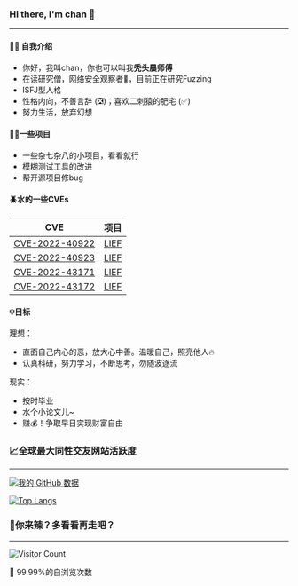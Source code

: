 ### Hi there, I'm chan 👋
---
#### :raising_hand_woman: 自我介绍
* 你好，我叫chan，你也可以叫我**秃头晨师傅**
* 在读研究僧，网络安全观察者:eyes:，目前正在研究Fuzzing
* ISFJ型人格
* 性格内向，不善言辞 (:negative_squared_cross_mark:)；喜欢二刺猿的肥宅 (:white_check_mark:)
* 努力生活，放弃幻想

#### :man_technologist:一些项目
* 一些杂七杂八的小项目，看看就行
* 模糊测试工具的改进
* 帮开源项目修bug

#### :beetle:水的一些CVEs
|  CVE   |  项目  |
|  ----  |  ----  |
| [CVE-2022-40922](https://cve.mitre.org/cgi-bin/cvename.cgi?name=CVE-2022-40922)  |  [LIEF](https://github.com/lief-project/LIEF)  |
| [CVE-2022-40923](https://cve.mitre.org/cgi-bin/cvename.cgi?name=CVE-2022-40923)  |  [LIEF](https://github.com/lief-project/LIEF)  |
| [CVE-2022-43171](https://cve.mitre.org/cgi-bin/cvename.cgi?name=CVE-2022-43171)  |  [LIEF](https://github.com/lief-project/LIEF)  |
| [CVE-2022-43172](https://cve.mitre.org/cgi-bin/cvename.cgi?name=CVE-2022-43172)  |  [LIEF](https://github.com/lief-project/LIEF)  |

#### :bulb:目标
理想：
* 直面自己内心的恶，放大心中善。温暖自己，照亮他人:fire:
* 认真科研，努力学习，不断思考，勿随波逐流

现实：
* 按时毕业
* 水个小论文儿~
* 赚:moneybag:！争取早日实现财富自由

### :chart_with_upwards_trend:全球最大同性交友网站活跃度
---
[![我的 GitHub 数据](https://github-readme-stats.vercel.app/api?username=bladchan)]()

[![Top Langs](https://github-readme-stats.vercel.app/api/top-langs/?username=bladchan&layout=compact)](https://github.com/bladchan/github-readme-stats)

### :thinking:你来辣？多看看再走吧？
---
![Visitor Count](https://profile-counter.glitch.me/bladchan/count.svg)

🤫 99.99%的自浏览次数

<!--
**bladchan/bladchan** is a ✨ _special_ ✨ repository because its `README.md` (this file) appears on your GitHub profile.

Here are some ideas to get you started:

- 🔭 I’m currently working on ...
- 🌱 I’m currently learning ...
- 👯 I’m looking to collaborate on ...
- 🤔 I’m looking for help with ...
- 💬 Ask me about ...
- 📫 How to reach me: ...
- 😄 Pronouns: ...
- ⚡ Fun fact: ...
-->
